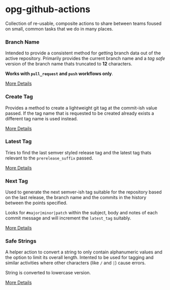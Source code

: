 # opg-github-actions

Collection of re-usable, composite actions to share between teams foused on small, common tasks that we do in many places.

### Branch Name

Intended to provide a consistent method for getting branch data out of the active repository. Primarily provides the current branch name and a *tag safe* version of the branch name thats truncated to **12** characters.

**Works with `pull_request` and `push` workflows only**.

[More Details](./.github/actions/branch-name/README.md)


### Create Tag

Provides a method to create a lightweight git tag at the commit-ish value passed. If the tag name that is requested to be created already exists a different tag name is used instead.

[More Details](./.github/actions/create-tag/README.md)


### Latest Tag

Tries to find the last semver styled release tag and the latest tag thats relevant to the `prerelease_suffix` passed.

[More Details](./.github/actions/latest-tag/README.md)


### Next Tag

Used to generate the next semver-ish tag suitable for the repository based on the last release, the branch name and the commits in the history between the points specified.

Looks for `#major|minor|patch` within the subject, body and notes of each commit message and will increment the `latest_tag` suitably.

[More Details](./.github/actions/next-tag/README.md)



### Safe Strings

A helper action to convert a string to only contain alphanumeric values and the option to limit its overall length. Intented to be used for tagging and similar activities where other characters (like `/` and `|`) cause errors.

String is converted to lowercase version.


[More Details](./.github/actions/safe-strings/README.md)
